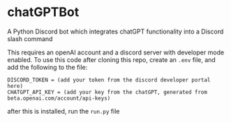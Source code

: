 # chatGPTBot
A Python Discord bot which integrates chatGPT functionality into a Discord slash command

This requires an openAI account and a discord server with developer mode enabled. 
To use this code after cloning this repo, create an  ````.env```` file, and add the following to the file:

```` 
DISCORD_TOKEN = (add your token from the discord developer portal here)
CHATGPT_API_KEY = (add your key from the chatGPT, generated from beta.openai.com/account/api-keys)
````

after this is installed, run the ```` run.py ```` file
